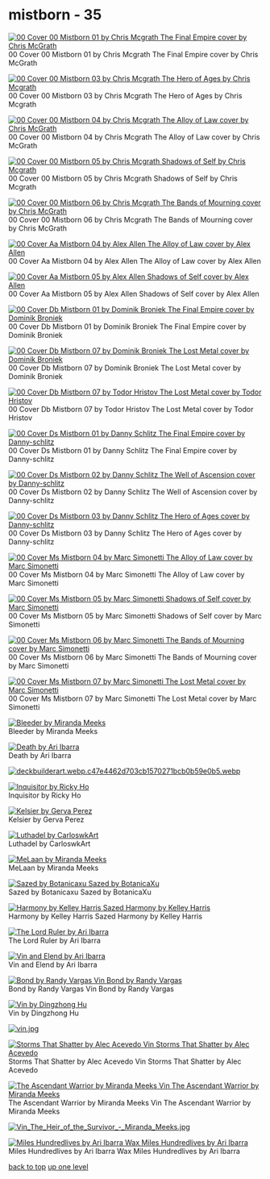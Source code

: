 # mistborn - 35
[![00 Cover 00 Mistborn 01 by Chris Mcgrath
The Final Empire cover by Chris McGrath](https://raw.githubusercontent.com/buckmanc/Wallpapers/main/mobile/mistborn/00_cover_00_mistborn_01_by_chris_mcgrath.jpg "00 Cover 00 Mistborn 01 by Chris Mcgrath
The Final Empire cover by Chris McGrath")](https://raw.githubusercontent.com/buckmanc/Wallpapers/main/mobile/mistborn/00_cover_00_mistborn_01_by_chris_mcgrath.jpg)\
00 Cover 00 Mistborn 01 by Chris Mcgrath
The Final Empire cover by Chris McGrath

[![00 Cover 00 Mistborn 03 by Chris Mcgrath
The Hero of Ages by Chris Mcgrath](https://raw.githubusercontent.com/buckmanc/Wallpapers/main/mobile/mistborn/00_cover_00_mistborn_03_by_chris_mcgrath.jpg "00 Cover 00 Mistborn 03 by Chris Mcgrath
The Hero of Ages by Chris Mcgrath")](https://raw.githubusercontent.com/buckmanc/Wallpapers/main/mobile/mistborn/00_cover_00_mistborn_03_by_chris_mcgrath.jpg)\
00 Cover 00 Mistborn 03 by Chris Mcgrath
The Hero of Ages by Chris Mcgrath

[![00 Cover 00 Mistborn 04 by Chris Mcgrath
The Alloy of Law cover by Chris McGrath](https://raw.githubusercontent.com/buckmanc/Wallpapers/main/mobile/mistborn/00_cover_00_mistborn_04_by_chris_mcgrath.jpg "00 Cover 00 Mistborn 04 by Chris Mcgrath
The Alloy of Law cover by Chris McGrath")](https://raw.githubusercontent.com/buckmanc/Wallpapers/main/mobile/mistborn/00_cover_00_mistborn_04_by_chris_mcgrath.jpg)\
00 Cover 00 Mistborn 04 by Chris Mcgrath
The Alloy of Law cover by Chris McGrath

[![00 Cover 00 Mistborn 05 by Chris Mcgrath
Shadows of Self by Chris Mcgrath](https://raw.githubusercontent.com/buckmanc/Wallpapers/main/mobile/mistborn/00_cover_00_mistborn_05_by_chris_mcgrath.jpg "00 Cover 00 Mistborn 05 by Chris Mcgrath
Shadows of Self by Chris Mcgrath")](https://raw.githubusercontent.com/buckmanc/Wallpapers/main/mobile/mistborn/00_cover_00_mistborn_05_by_chris_mcgrath.jpg)\
00 Cover 00 Mistborn 05 by Chris Mcgrath
Shadows of Self by Chris Mcgrath

[![00 Cover 00 Mistborn 06 by Chris Mcgrath
The Bands of Mourning cover by Chris McGrath](https://raw.githubusercontent.com/buckmanc/Wallpapers/main/mobile/mistborn/00_cover_00_mistborn_06_by_chris_mcgrath.jpg "00 Cover 00 Mistborn 06 by Chris Mcgrath
The Bands of Mourning cover by Chris McGrath")](https://raw.githubusercontent.com/buckmanc/Wallpapers/main/mobile/mistborn/00_cover_00_mistborn_06_by_chris_mcgrath.jpg)\
00 Cover 00 Mistborn 06 by Chris Mcgrath
The Bands of Mourning cover by Chris McGrath

[![00 Cover Aa Mistborn 04 by Alex Allen
The Alloy of Law cover by Alex Allen](https://raw.githubusercontent.com/buckmanc/Wallpapers/main/mobile/mistborn/00_cover_aa_mistborn_04_by_alex_allen.jpg "00 Cover Aa Mistborn 04 by Alex Allen
The Alloy of Law cover by Alex Allen")](https://raw.githubusercontent.com/buckmanc/Wallpapers/main/mobile/mistborn/00_cover_aa_mistborn_04_by_alex_allen.jpg)\
00 Cover Aa Mistborn 04 by Alex Allen
The Alloy of Law cover by Alex Allen

[![00 Cover Aa Mistborn 05 by Alex Allen
Shadows of Self cover by Alex Allen](https://raw.githubusercontent.com/buckmanc/Wallpapers/main/mobile/mistborn/00_cover_aa_mistborn_05_by_alex_allen.jpg "00 Cover Aa Mistborn 05 by Alex Allen
Shadows of Self cover by Alex Allen")](https://raw.githubusercontent.com/buckmanc/Wallpapers/main/mobile/mistborn/00_cover_aa_mistborn_05_by_alex_allen.jpg)\
00 Cover Aa Mistborn 05 by Alex Allen
Shadows of Self cover by Alex Allen

[![00 Cover Db Mistborn 01 by Dominik Broniek
The Final Empire cover by Dominik Broniek](https://raw.githubusercontent.com/buckmanc/Wallpapers/main/mobile/mistborn/00_cover_db_mistborn_01_by_dominik_broniek.jpg "00 Cover Db Mistborn 01 by Dominik Broniek
The Final Empire cover by Dominik Broniek")](https://raw.githubusercontent.com/buckmanc/Wallpapers/main/mobile/mistborn/00_cover_db_mistborn_01_by_dominik_broniek.jpg)\
00 Cover Db Mistborn 01 by Dominik Broniek
The Final Empire cover by Dominik Broniek

[![00 Cover Db Mistborn 07 by Dominik Broniek
The Lost Metal cover by Dominik Broniek](https://raw.githubusercontent.com/buckmanc/Wallpapers/main/mobile/mistborn/00_cover_db_mistborn_07_by_dominik_broniek.jpg "00 Cover Db Mistborn 07 by Dominik Broniek
The Lost Metal cover by Dominik Broniek")](https://raw.githubusercontent.com/buckmanc/Wallpapers/main/mobile/mistborn/00_cover_db_mistborn_07_by_dominik_broniek.jpg)\
00 Cover Db Mistborn 07 by Dominik Broniek
The Lost Metal cover by Dominik Broniek

[![00 Cover Db Mistborn 07 by Todor Hristov
The Lost Metal cover by Todor Hristov](https://raw.githubusercontent.com/buckmanc/Wallpapers/main/mobile/mistborn/00_cover_db_mistborn_07_by_todor_hristov.png "00 Cover Db Mistborn 07 by Todor Hristov
The Lost Metal cover by Todor Hristov")](https://raw.githubusercontent.com/buckmanc/Wallpapers/main/mobile/mistborn/00_cover_db_mistborn_07_by_todor_hristov.png)\
00 Cover Db Mistborn 07 by Todor Hristov
The Lost Metal cover by Todor Hristov

[![00 Cover Ds Mistborn 01 by Danny Schlitz
The Final Empire cover by Danny-schlitz](https://raw.githubusercontent.com/buckmanc/Wallpapers/main/mobile/mistborn/00_cover_ds_mistborn_01_by_danny-schlitz.png "00 Cover Ds Mistborn 01 by Danny Schlitz
The Final Empire cover by Danny-schlitz")](https://raw.githubusercontent.com/buckmanc/Wallpapers/main/mobile/mistborn/00_cover_ds_mistborn_01_by_danny-schlitz.png)\
00 Cover Ds Mistborn 01 by Danny Schlitz
The Final Empire cover by Danny-schlitz

[![00 Cover Ds Mistborn 02 by Danny Schlitz
The Well of Ascension cover by Danny-schlitz](https://raw.githubusercontent.com/buckmanc/Wallpapers/main/mobile/mistborn/00_cover_ds_mistborn_02_by_danny-schlitz.jpg "00 Cover Ds Mistborn 02 by Danny Schlitz
The Well of Ascension cover by Danny-schlitz")](https://raw.githubusercontent.com/buckmanc/Wallpapers/main/mobile/mistborn/00_cover_ds_mistborn_02_by_danny-schlitz.jpg)\
00 Cover Ds Mistborn 02 by Danny Schlitz
The Well of Ascension cover by Danny-schlitz

[![00 Cover Ds Mistborn 03 by Danny Schlitz
The Hero of Ages cover by Danny-schlitz](https://raw.githubusercontent.com/buckmanc/Wallpapers/main/mobile/mistborn/00_cover_ds_mistborn_03_by_danny-schlitz.jpg "00 Cover Ds Mistborn 03 by Danny Schlitz
The Hero of Ages cover by Danny-schlitz")](https://raw.githubusercontent.com/buckmanc/Wallpapers/main/mobile/mistborn/00_cover_ds_mistborn_03_by_danny-schlitz.jpg)\
00 Cover Ds Mistborn 03 by Danny Schlitz
The Hero of Ages cover by Danny-schlitz

[![00 Cover Ms Mistborn 04 by Marc Simonetti
The Alloy of Law cover by Marc Simonetti](https://raw.githubusercontent.com/buckmanc/Wallpapers/main/mobile/mistborn/00_cover_ms_mistborn_04_by_marc_simonetti.jpg "00 Cover Ms Mistborn 04 by Marc Simonetti
The Alloy of Law cover by Marc Simonetti")](https://raw.githubusercontent.com/buckmanc/Wallpapers/main/mobile/mistborn/00_cover_ms_mistborn_04_by_marc_simonetti.jpg)\
00 Cover Ms Mistborn 04 by Marc Simonetti
The Alloy of Law cover by Marc Simonetti

[![00 Cover Ms Mistborn 05 by Marc Simonetti
Shadows of Self cover by Marc Simonetti](https://raw.githubusercontent.com/buckmanc/Wallpapers/main/mobile/mistborn/00_cover_ms_mistborn_05_by_marc_simonetti.jpg "00 Cover Ms Mistborn 05 by Marc Simonetti
Shadows of Self cover by Marc Simonetti")](https://raw.githubusercontent.com/buckmanc/Wallpapers/main/mobile/mistborn/00_cover_ms_mistborn_05_by_marc_simonetti.jpg)\
00 Cover Ms Mistborn 05 by Marc Simonetti
Shadows of Self cover by Marc Simonetti

[![00 Cover Ms Mistborn 06 by Marc Simonetti
The Bands of Mourning cover by Marc Simonetti](https://raw.githubusercontent.com/buckmanc/Wallpapers/main/mobile/mistborn/00_cover_ms_mistborn_06_by_marc_simonetti.jpg "00 Cover Ms Mistborn 06 by Marc Simonetti
The Bands of Mourning cover by Marc Simonetti")](https://raw.githubusercontent.com/buckmanc/Wallpapers/main/mobile/mistborn/00_cover_ms_mistborn_06_by_marc_simonetti.jpg)\
00 Cover Ms Mistborn 06 by Marc Simonetti
The Bands of Mourning cover by Marc Simonetti

[![00 Cover Ms Mistborn 07 by Marc Simonetti
The Lost Metal cover by Marc Simonetti](https://raw.githubusercontent.com/buckmanc/Wallpapers/main/mobile/mistborn/00_cover_ms_mistborn_07_by_marc_simonetti.jpg "00 Cover Ms Mistborn 07 by Marc Simonetti
The Lost Metal cover by Marc Simonetti")](https://raw.githubusercontent.com/buckmanc/Wallpapers/main/mobile/mistborn/00_cover_ms_mistborn_07_by_marc_simonetti.jpg)\
00 Cover Ms Mistborn 07 by Marc Simonetti
The Lost Metal cover by Marc Simonetti

[![Bleeder by Miranda Meeks](https://raw.githubusercontent.com/buckmanc/Wallpapers/main/mobile/mistborn/Bleeder-by-Miranda-Meeks.jpg "Bleeder by Miranda Meeks")](https://raw.githubusercontent.com/buckmanc/Wallpapers/main/mobile/mistborn/Bleeder-by-Miranda-Meeks.jpg)\
Bleeder by Miranda Meeks

[![Death by Ari Ibarra](https://raw.githubusercontent.com/buckmanc/Wallpapers/main/mobile/mistborn/death_by_ari_ibarra.webp "Death by Ari Ibarra")](https://raw.githubusercontent.com/buckmanc/Wallpapers/main/mobile/mistborn/death_by_ari_ibarra.webp)\
Death by Ari Ibarra

[![deckbuilderart.webp.c47e4462d703cb1570271bcb0b59e0b5.webp](https://raw.githubusercontent.com/buckmanc/Wallpapers/main/mobile/mistborn/deckbuilderart.webp.c47e4462d703cb1570271bcb0b59e0b5.webp "deckbuilderart.webp.c47e4462d703cb1570271bcb0b59e0b5.webp")](https://raw.githubusercontent.com/buckmanc/Wallpapers/main/mobile/mistborn/deckbuilderart.webp.c47e4462d703cb1570271bcb0b59e0b5.webp)

[![Inquisitor by Ricky Ho](https://raw.githubusercontent.com/buckmanc/Wallpapers/main/mobile/mistborn/inquisitor-by-ricky-ho.jpg "Inquisitor by Ricky Ho")](https://raw.githubusercontent.com/buckmanc/Wallpapers/main/mobile/mistborn/inquisitor-by-ricky-ho.jpg)\
Inquisitor by Ricky Ho

[![Kelsier by Gerva Perez](https://raw.githubusercontent.com/buckmanc/Wallpapers/main/mobile/mistborn/Kelsier_by_Gerva_Perez.jpg "Kelsier by Gerva Perez")](https://raw.githubusercontent.com/buckmanc/Wallpapers/main/mobile/mistborn/Kelsier_by_Gerva_Perez.jpg)\
Kelsier by Gerva Perez

[![Luthadel by CarloswkArt](https://raw.githubusercontent.com/buckmanc/Wallpapers/main/mobile/mistborn/Luthadel_by_CarloswkArt.jpg "Luthadel by CarloswkArt")](https://raw.githubusercontent.com/buckmanc/Wallpapers/main/mobile/mistborn/Luthadel_by_CarloswkArt.jpg)\
Luthadel by CarloswkArt

[![MeLaan by Miranda Meeks](https://raw.githubusercontent.com/buckmanc/Wallpapers/main/mobile/mistborn/MeLaan_by_Miranda_Meeks.jpg "MeLaan by Miranda Meeks")](https://raw.githubusercontent.com/buckmanc/Wallpapers/main/mobile/mistborn/MeLaan_by_Miranda_Meeks.jpg)\
MeLaan by Miranda Meeks

[![Sazed by Botanicaxu
Sazed by BotanicaXu](https://raw.githubusercontent.com/buckmanc/Wallpapers/main/mobile/mistborn/sazed_by_botanicaxu.jpg "Sazed by Botanicaxu
Sazed by BotanicaXu")](https://raw.githubusercontent.com/buckmanc/Wallpapers/main/mobile/mistborn/sazed_by_botanicaxu.jpg)\
Sazed by Botanicaxu
Sazed by BotanicaXu

[![Harmony by Kelley Harris
Sazed Harmony by Kelley Harris](https://raw.githubusercontent.com/buckmanc/Wallpapers/main/mobile/mistborn/Sazed_Harmony_by_Kelley_Harris.jpg "Harmony by Kelley Harris
Sazed Harmony by Kelley Harris")](https://raw.githubusercontent.com/buckmanc/Wallpapers/main/mobile/mistborn/Sazed_Harmony_by_Kelley_Harris.jpg)\
Harmony by Kelley Harris
Sazed Harmony by Kelley Harris

[![The Lord Ruler by Ari Ibarra](https://raw.githubusercontent.com/buckmanc/Wallpapers/main/mobile/mistborn/The_Lord_Ruler_by_Ari_Ibarra.jpg "The Lord Ruler by Ari Ibarra")](https://raw.githubusercontent.com/buckmanc/Wallpapers/main/mobile/mistborn/The_Lord_Ruler_by_Ari_Ibarra.jpg)\
The Lord Ruler by Ari Ibarra

[![Vin and Elend by Ari Ibarra](https://raw.githubusercontent.com/buckmanc/Wallpapers/main/mobile/mistborn/vin_and_elend_by_ari_ibarra.jpg "Vin and Elend by Ari Ibarra")](https://raw.githubusercontent.com/buckmanc/Wallpapers/main/mobile/mistborn/vin_and_elend_by_ari_ibarra.jpg)\
Vin and Elend by Ari Ibarra

[![Bond by Randy Vargas
Vin Bond by Randy Vargas](https://raw.githubusercontent.com/buckmanc/Wallpapers/main/mobile/mistborn/Vin_Bond_by_Randy_Vargas.jpg "Bond by Randy Vargas
Vin Bond by Randy Vargas")](https://raw.githubusercontent.com/buckmanc/Wallpapers/main/mobile/mistborn/Vin_Bond_by_Randy_Vargas.jpg)\
Bond by Randy Vargas
Vin Bond by Randy Vargas

[![Vin by Dingzhong Hu](https://raw.githubusercontent.com/buckmanc/Wallpapers/main/mobile/mistborn/vin-by-dingzhong-hu.jpg "Vin by Dingzhong Hu")](https://raw.githubusercontent.com/buckmanc/Wallpapers/main/mobile/mistborn/vin-by-dingzhong-hu.jpg)\
Vin by Dingzhong Hu

[![vin.jpg](https://raw.githubusercontent.com/buckmanc/Wallpapers/main/mobile/mistborn/vin.jpg "vin.jpg")](https://raw.githubusercontent.com/buckmanc/Wallpapers/main/mobile/mistborn/vin.jpg)

[![Storms That Shatter by Alec Acevedo
Vin Storms That Shatter by Alec Acevedo](https://raw.githubusercontent.com/buckmanc/Wallpapers/main/mobile/mistborn/vin-storms-that-shatter-by-alec-acevedo.jpg "Storms That Shatter by Alec Acevedo
Vin Storms That Shatter by Alec Acevedo")](https://raw.githubusercontent.com/buckmanc/Wallpapers/main/mobile/mistborn/vin-storms-that-shatter-by-alec-acevedo.jpg)\
Storms That Shatter by Alec Acevedo
Vin Storms That Shatter by Alec Acevedo

[![The Ascendant Warrior by Miranda Meeks
Vin The Ascendant Warrior by Miranda Meeks](https://raw.githubusercontent.com/buckmanc/Wallpapers/main/mobile/mistborn/Vin_The_Ascendant_Warrior_by_Miranda_Meeks.jpg "The Ascendant Warrior by Miranda Meeks
Vin The Ascendant Warrior by Miranda Meeks")](https://raw.githubusercontent.com/buckmanc/Wallpapers/main/mobile/mistborn/Vin_The_Ascendant_Warrior_by_Miranda_Meeks.jpg)\
The Ascendant Warrior by Miranda Meeks
Vin The Ascendant Warrior by Miranda Meeks

[![Vin_The_Heir_of_the_Survivor_-_Miranda_Meeks.jpg](https://raw.githubusercontent.com/buckmanc/Wallpapers/main/mobile/mistborn/Vin_The_Heir_of_the_Survivor_-_Miranda_Meeks.jpg "Vin_The_Heir_of_the_Survivor_-_Miranda_Meeks.jpg")](https://raw.githubusercontent.com/buckmanc/Wallpapers/main/mobile/mistborn/Vin_The_Heir_of_the_Survivor_-_Miranda_Meeks.jpg)

[![Miles Hundredlives by Ari Ibarra
Wax Miles Hundredlives by Ari Ibarra](https://raw.githubusercontent.com/buckmanc/Wallpapers/main/mobile/mistborn/wax_miles_hundredlives_by_ari_ibarra.jpg "Miles Hundredlives by Ari Ibarra
Wax Miles Hundredlives by Ari Ibarra")](https://raw.githubusercontent.com/buckmanc/Wallpapers/main/mobile/mistborn/wax_miles_hundredlives_by_ari_ibarra.jpg)\
Miles Hundredlives by Ari Ibarra
Wax Miles Hundredlives by Ari Ibarra



[back to top](#)
[up one level](/mobile/README.MD)
